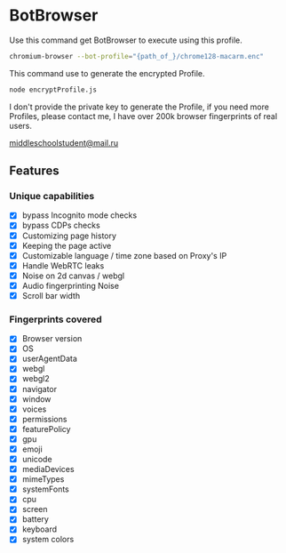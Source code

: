 # BotBrowser

Use this command get BotBrowser to execute using this profile.

```bash
chromium-browser --bot-profile="{path_of_}/chrome128-macarm.enc"
```

This command use to generate the encrypted Profile.

```bash
node encryptProfile.js
```

I don't provide the private key to generate the Profile, if you need more Profiles, please contact me, I have over 200k browser fingerprints of real users.

middleschoolstudent@mail.ru

## Features

### Unique capabilities

- [x] bypass Incognito mode checks
- [x] bypass CDPs checks
- [x] Customizing page history
- [x] Keeping the page active
- [x] Customizable language / time zone based on Proxy's IP
- [x] Handle WebRTC leaks
- [x] Noise on 2d canvas / webgl
- [x] Audio fingerprinting Noise
- [x] Scroll bar width

### Fingerprints covered

- [x] Browser version
- [x] OS
- [x] userAgentData
- [x] webgl
- [x] webgl2
- [x] navigator
- [x] window
- [x] voices
- [x] permissions
- [x] featurePolicy
- [x] gpu
- [x] emoji
- [x] unicode
- [x] mediaDevices
- [x] mimeTypes
- [x] systemFonts
- [x] cpu
- [x] screen
- [x] battery
- [x] keyboard
- [x] system colors
